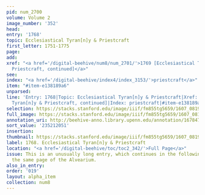 ```yaml
---
pid: num_2700
volume: Volume 2
image_number: '352'
head:
entry: '1768'
topic: Ecclesiastical Tyran[n]y & Priestcraft
first_letter: 1751-1775
page:
add:
xref: "<a href='/digital-beehive/num8/num_2701/'>1769 [Ecclesiastical Tyran[n]y &
  Priestcraft, continued]</a>"
see:
index: "<a href='/digital-beehive/index4/index_3153/'>priestcraft</a>"
item: "#item-e138189a6"
unparsed:
line: 'Entry: 1768|Topic: Ecclesiastical Tyran[n]y & Priestcraft|Xref: 1769 [Ecclesiastical
  Tyran[n]y & Priestcraft, continued]|Index: priestcraft|#item-e138189a6'
selection: https://stacks.stanford.edu/image/iiif/fm855tg5659/1607_0819/831,2051,2943,1116/full/0/default.jpg
full_image: https://stacks.stanford.edu/image/iiif/fm855tg5659/1607_0819/full/full/0/default.jpg
annotation_uri: http://beehive-anno.library.upenn.edu/annotation/1678470798163
sort_value: '235212051'
insertion:
thumbnail: https://stacks.stanford.edu/image/iiif/fm855tg5659/1607_0819/831,2051,600,180/250,/0/default.jpg
label: 1768. Ecclesiastical Tyran[n]y & Priestcraft
location: "<a href='/digital-beehive/toc/toc2_342/'>Full Page</a>"
issue: This is an unusually long entry, which continues in the following entry on
  the same page of the Alvearium.
also_in_entry:
order: '019'
layout: alpha_item
collection: num8
---
```

